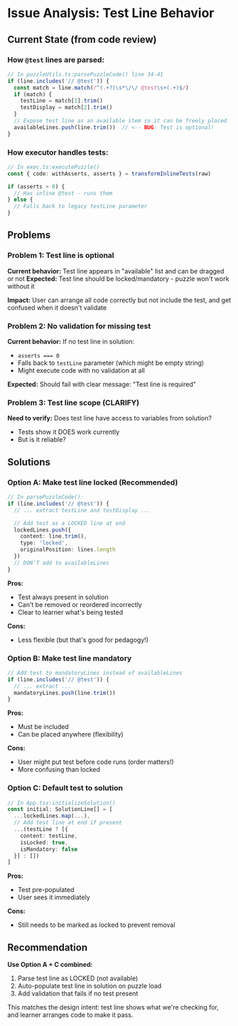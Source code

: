 # Issue Analysis: Test Line Behavior

## Current State (from code review)

### How `@test` lines are parsed:
```typescript
// In puzzleUtils.ts:parsePuzzleCode() line 34-41
if (line.includes('// @test')) {
  const match = line.match(/^(.+?)\s*\/\/ @test\s+(.+)$/)
  if (match) {
    testLine = match[1].trim()
    testDisplay = match[2].trim()
  }
  // Expose test line as an available item so it can be freely placed
  availableLines.push(line.trim())  // <-- BUG: Test is optional!
}
```

### How executor handles tests:
```typescript
// In exec.ts:executePuzzle()
const { code: withAsserts, asserts } = transformInlineTests(raw)

if (asserts > 0) {
  // Has inline @test - runs them
} else {
  // Falls back to legacy testLine parameter
}
```

## Problems

### Problem 1: Test line is optional
**Current behavior:** Test line appears in "available" list and can be dragged or not
**Expected:** Test line should be locked/mandatory - puzzle won't work without it

**Impact:** User can arrange all code correctly but not include the test, and get confused when it doesn't validate

### Problem 2: No validation for missing test
**Current behavior:** If no test line in solution:
- `asserts === 0`
- Falls back to `testLine` parameter (which might be empty string)
- Might execute code with no validation at all

**Expected:** Should fail with clear message: "Test line is required"

### Problem 3: Test line scope (CLARIFY)
**Need to verify:** Does test line have access to variables from solution?
- Tests show it DOES work currently
- But is it reliable?

## Solutions

### Option A: Make test line locked (Recommended)
```typescript
// In parsePuzzleCode():
if (line.includes('// @test')) {
  // ... extract testLine and testDisplay ...

  // Add test as a LOCKED line at end
  lockedLines.push({
    content: line.trim(),
    type: 'locked',
    originalPosition: lines.length
  })
  // DON'T add to availableLines
}
```

**Pros:**
- Test always present in solution
- Can't be removed or reordered incorrectly
- Clear to learner what's being tested

**Cons:**
- Less flexible (but that's good for pedagogy!)

### Option B: Make test line mandatory
```typescript
// Add test to mandatoryLines instead of availableLines
if (line.includes('// @test')) {
  // ... extract ...
  mandatoryLines.push(line.trim())
}
```

**Pros:**
- Must be included
- Can be placed anywhere (flexibility)

**Cons:**
- User might put test before code runs (order matters!)
- More confusing than locked

### Option C: Default test to solution
```typescript
// In App.tsx:initializeSolution()
const initial: SolutionLine[] = [
  ...lockedLines.map(...),
  // Add test line at end if present
  ...(testLine ? [{
    content: testLine,
    isLocked: true,
    isMandatory: false
  }] : [])
]
```

**Pros:**
- Test pre-populated
- User sees it immediately

**Cons:**
- Still needs to be marked as locked to prevent removal

## Recommendation

**Use Option A + C combined:**
1. Parse test line as LOCKED (not available)
2. Auto-populate test line in solution on puzzle load
3. Add validation that fails if no test present

This matches the design intent: test line shows what we're checking for, and learner arranges code to make it pass.
